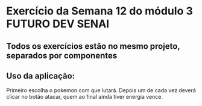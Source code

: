 # Exercício da Semana 12 do módulo 3 FUTURO DEV SENAI

## Todos os exercícios estão no mesmo projeto, separados por componentes

## Uso da aplicação:
Primeiro escolha o pokemon com que lutará. Depois um de cada vez deverá clicar no botão atacar, quem ao final ainda tiver energia vence.
